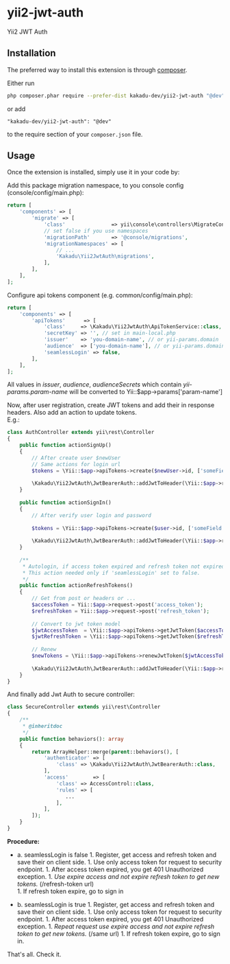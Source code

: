 # yii2-jwt-auth

Yii2 JWT Auth


## Installation

The preferred way to install this extension is through [composer](http://getcomposer.org/download/).

Either run

```bash
php composer.phar require --prefer-dist kakadu-dev/yii2-jwt-auth "@dev"
```

or add

```
"kakadu-dev/yii2-jwt-auth": "@dev"
```

to the require section of your `composer.json` file.


## Usage

Once the extension is installed, simply use it in your code by:

Add this package migration namespace, to you console config (console/config/main.php):

```php
return [
    'components' => [
        'migrate' => [
            'class'               => yii\console\controllers\MigrateController::class,
            // set false if you use namespaces
            'migrationPath'       => '@console/migrations',
            'migrationNamespaces' => [
                // ...
                'Kakadu\Yii2JwtAuth\migrations',
            ],
        ],
    ],
];
```

Configure api tokens component (e.g. common/config/main.php):

```php
return [
    'components' => [
        'apiTokens'      => [
            'class'     => \Kakadu\Yii2JwtAuth\ApiTokenService::class,
            'secretKey' => '', // set in main-local.php
            'issuer'    => 'you-domain-name', // or yii-params.domain
            'audience'  => ['you-domain-name'], // or yii-params.domain
            'seamlessLogin' => false,
        ],
    ],
];
```

All values in _issuer_, _audience_, _audienceSecrets_ which contain _yii-params.param-name_ will be converted to Yii::$app->params['param-name']

Now, after user registration, create JWT tokens and add their in response headers. 
Also add an action to update tokens.  
E.g.:
```php
class AuthController extends yii\rest\Controller
{
    public function actionSignUp()
    {
        // After create user $newUser
        // Same actions for login url
        $tokens = \Yii::$app->apiTokens->create($newUser->id, ['someField' => 'someValue']);
        
        \Kakadu\Yii2JwtAuth\JwtBearerAuth::addJwtToHeader(\Yii::$app->response, $tokens);
    }
    
    public function actionSignIn()
    {
        // After verify user login and password
    
        $tokens = \Yii::$app->apiTokens->create($user->id, ['someField' => 'someValue']);
        
        \Kakadu\Yii2JwtAuth\JwtBearerAuth::addJwtToHeader(\Yii::$app->response, $tokens);
    }
    
    /**
     * Autologin, if access token expired and refresh token not expired.
     * This action needed only if 'seamlessLogin' set to false.
     */
    public function actionRefreshTokens()
    {
        // Get from post or headers or ...
        $accessToken = Yii::$app->request->post('access_token');
        $refreshToken = Yii::$app->request->post('refresh_token');
    
        // Convert to jwt token model
        $jwtAccessToken  = \Yii::$app->apiTokens->getJwtToken($accessToken);
        $jwtRefreshToken = \Yii::$app->apiTokens->getJwtToken($refreshToken);
    
        // Renew
        $newTokens = \Yii::$app->apiTokens->renewJwtToken($jwtAccessToken, $jwtRefreshToken);
        
        \Kakadu\Yii2JwtAuth\JwtBearerAuth::addJwtToHeader(\Yii::$app->response, $newTokens);
    }
}
```

And finally add Jwt Auth to secure controller:
```php
class SecureController extends yii\rest\Controller
{
    /**
     * @inheritdoc
     */
    public function behaviors(): array
    {
        return ArrayHelper::merge(parent::behaviors(), [
            'authenticator' => [
                'class' => \Kakadu\Yii2JwtAuth\JwtBearerAuth::class,
            ],
            'access'        => [
                'class' => AccessControl::class,
                'rules' => [
                   ...
                ],
            ],
        ]);
    }
}
```


**Procedure:**

- a. seamlessLogin is false
       1. Register, get access and refresh token and save their on client side.
       1. Use only access token for request to security endpoint.
       1. After access token expired, you get 401 Unauthorized exception.
       1. _Use expire access and not expire refresh token to get new tokens._ (/refresh-token  url)  
       1. If refresh token expire, go to sign in  

- b. seamlessLogin is true
       1. Register, get access and refresh token and save their on client side.
       1. Use only access token for request to security endpoint.
       1. After access token expired, you get 401 Unauthorized exception.
       1. _Repeat request use expire access and not expire refresh token to get new tokens._ (/same url)
       1. If refresh token expire, go to sign in.


That's all. Check it.